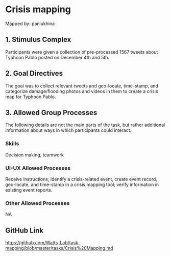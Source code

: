 # Crisis mapping

Mapped by: paniukhina 

## 1. Stimulus Complex 
Participants were given a collection of pre-processed 1567 tweets about Typhoon Pablo posted on December 4th and 5th.

## 2. Goal Directives 
The goal was to collect relevant tweets and geo-locate, time-stamp, and categorize damage/flooding photos and videos in them to create a crisis map for Typhoon Pablo.

## 3. Allowed Group Processes 
The following details are not the main parts of the task, but rather additional information about ways in which participants could interact.

### Skills 
Decision making, teamwork

### UI-UX Allowed Processes
Receive instructions; identify a crisis-related event, create event record, geo-locate, and time-stamp in a crisis mapping tool; verify information in existing event reports.

### Other Allowed Processes
NA

## GitHub Link 
https://github.com/Watts-Lab/task-mapping/blob/master/tasks/Crisis%20Mapping.md